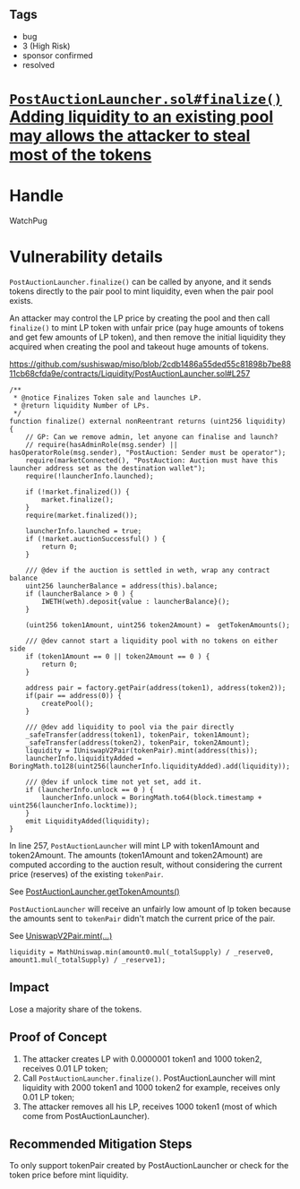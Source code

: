 ## Tags

- bug
- 3 (High Risk)
- sponsor confirmed
- resolved

# [`PostAuctionLauncher.sol#finalize()` Adding liquidity to an existing pool may allows the attacker to steal most of the tokens](https://github.com/code-423n4/2021-09-sushimiso-findings/issues/14) 

# Handle

WatchPug


# Vulnerability details

`PostAuctionLauncher.finalize()` can be called by anyone, and it sends tokens directly to the pair pool to mint liquidity, even when the pair pool exists.

An attacker may control the LP price by creating the pool and then call `finalize()` to mint LP token with unfair price (pay huge amounts of tokens and get few amounts of LP token), and then remove the initial liquidity they acquired when creating the pool and takeout huge amounts of tokens.

https://github.com/sushiswap/miso/blob/2cdb1486a55ded55c81898b7be8811cb68cfda9e/contracts/Liquidity/PostAuctionLauncher.sol#L257

```solidity=216
/**
 * @notice Finalizes Token sale and launches LP.
 * @return liquidity Number of LPs.
 */
function finalize() external nonReentrant returns (uint256 liquidity) {
    // GP: Can we remove admin, let anyone can finalise and launch?
    // require(hasAdminRole(msg.sender) || hasOperatorRole(msg.sender), "PostAuction: Sender must be operator");
    require(marketConnected(), "PostAuction: Auction must have this launcher address set as the destination wallet");
    require(!launcherInfo.launched);

    if (!market.finalized()) {
        market.finalize();
    }
    require(market.finalized());

    launcherInfo.launched = true;
    if (!market.auctionSuccessful() ) {
        return 0;
    }

    /// @dev if the auction is settled in weth, wrap any contract balance 
    uint256 launcherBalance = address(this).balance;
    if (launcherBalance > 0 ) {
        IWETH(weth).deposit{value : launcherBalance}();
    }
    
    (uint256 token1Amount, uint256 token2Amount) =  getTokenAmounts();

    /// @dev cannot start a liquidity pool with no tokens on either side
    if (token1Amount == 0 || token2Amount == 0 ) {
        return 0;
    }

    address pair = factory.getPair(address(token1), address(token2));
    if(pair == address(0)) {
        createPool();
    }

    /// @dev add liquidity to pool via the pair directly
    _safeTransfer(address(token1), tokenPair, token1Amount);
    _safeTransfer(address(token2), tokenPair, token2Amount);
    liquidity = IUniswapV2Pair(tokenPair).mint(address(this));
    launcherInfo.liquidityAdded = BoringMath.to128(uint256(launcherInfo.liquidityAdded).add(liquidity));

    /// @dev if unlock time not yet set, add it.
    if (launcherInfo.unlock == 0 ) {
        launcherInfo.unlock = BoringMath.to64(block.timestamp + uint256(launcherInfo.locktime));
    }
    emit LiquidityAdded(liquidity);
}
```


In line 257, `PostAuctionLauncher` will mint LP with token1Amount and token2Amount. The amounts (token1Amount and token2Amount) are computed according to the auction result, without considering the current price (reserves) of the existing `tokenPair`.

See [PostAuctionLauncher.getTokenAmounts()](https://github.com/sushiswap/miso/blob/2cdb1486a55ded55c81898b7be8811cb68cfda9e/contracts/Liquidity/PostAuctionLauncher.sol#L268)

`PostAuctionLauncher` will receive an unfairly low amount of lp token because the amounts sent to `tokenPair` didn't match the current price of the pair.

See [UniswapV2Pair.mint(...)](https://github.com/sushiswap/miso/blob/2cdb1486a55ded55c81898b7be8811cb68cfda9e/contracts/UniswapV2/UniswapV2Pair.sol#L135)
```solidity=135
liquidity = MathUniswap.min(amount0.mul(_totalSupply) / _reserve0, amount1.mul(_totalSupply) / _reserve1);
```

## Impact

Lose a majority share of the tokens.

## Proof of Concept

1. The attacker creates LP with 0.0000001 token1 and 1000 token2, receives 0.01 LP token;
2. Call `PostAuctionLauncher.finalize()`. PostAuctionLauncher will mint liquidity with 2000 token1 and 1000 token2 for example, receives only  0.01 LP token;
3. The attacker removes all his LP, receives 1000 token1 (most of which come from PostAuctionLauncher).

## Recommended Mitigation Steps

To only support tokenPair created by PostAuctionLauncher or check for the token price before mint liquidity.

